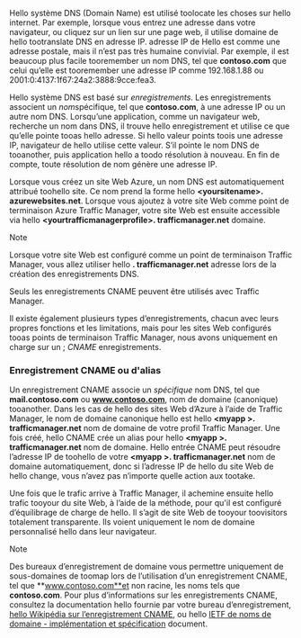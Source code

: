Hello système DNS (Domain Name) est utilisé toolocate les choses sur hello internet. Par exemple, lorsque vous entrez une adresse dans votre navigateur, ou cliquez sur un lien sur une page web, il utilise domaine de hello tootranslate DNS en adresse IP. adresse IP de Hello est comme une adresse postale, mais il n’est pas très humaine convivial. Par exemple, il est beaucoup plus facile tooremember un nom DNS, tel que **contoso.com** que celui qu’elle est tooremember une adresse IP comme 192.168.1.88 ou 2001:0:4137:1f67:24a2:3888:9cce:fea3.

Hello système DNS est basé sur *enregistrements*. Les enregistrements associent un *nom*spécifique, tel que **contoso.com**, à une adresse IP ou un autre nom DNS. Lorsqu’une application, comme un navigateur web, recherche un nom dans DNS, il trouve hello enregistrement et utilise ce que qu’elle pointe tooas hello adresse. Si hello valeur points toois une adresse IP, navigateur de hello utilise cette valeur. S’il pointe le nom DNS de tooanother, puis application hello a toodo résolution à nouveau. En fin de compte, toute résolution de nom génère une adresse IP.

Lorsque vous créez un site Web Azure, un nom DNS est automatiquement attribué toohello site. Ce nom prend la forme hello  **&lt;yoursitename&gt;. azurewebsites.net**. Lorsque vous ajoutez à votre site Web comme point de terminaison Azure Traffic Manager, votre site Web est ensuite accessible via hello  **&lt;yourtrafficmanagerprofile&gt;. trafficmanager.net** domaine.

> [!NOTE]
> Lorsque votre site Web est configuré comme un point de terminaison Traffic Manager, vous allez utiliser hello **. trafficmanager.net** adresse lors de la création des enregistrements DNS.
> 
> Seuls les enregistrements CNAME peuvent être utilisés avec Traffic Manager.
> 
> 

Il existe également plusieurs types d’enregistrements, chacun avec leurs propres fonctions et les limitations, mais pour les sites Web configurés tooas points de terminaison Traffic Manager, nous avons uniquement en charge sur un ; *CNAME* enregistrements.

### <a name="cname-or-alias-record"></a>Enregistrement CNAME ou d'alias
Un enregistrement CNAME associe un *spécifique* nom DNS, tel que **mail.contoso.com** ou **www.contoso.com**, nom de domaine (canonique) tooanother. Dans les cas de hello des sites Web d’Azure à l’aide de Traffic Manager, le nom de domaine canonique hello est hello  **&lt;myapp >. trafficmanager.net** nom de domaine de votre profil Traffic Manager. Une fois créé, hello CNAME crée un alias pour hello  **&lt;myapp >. trafficmanager.net** nom de domaine. Hello entrée CNAME peut résoudre l’adresse IP de toohello de votre  **&lt;myapp >. trafficmanager.net** nom de domaine automatiquement, donc si l’adresse IP de hello du site Web de hello change, vous n’avez pas n’importe quelle action aux tootake.

Une fois que le trafic arrive à Traffic Manager, il achemine ensuite hello trafic tooyour du site Web, à l’aide de la méthode, pour qu'il est configuré d’équilibrage de charge de hello. Il s’agit de site Web de tooyour toovisitors totalement transparente. Ils voient uniquement le nom de domaine personnalisé hello dans leur navigateur.

> [!NOTE]
> Des bureaux d’enregistrement de domaine vous permettre uniquement de sous-domaines de toomap lors de l’utilisation d’un enregistrement CNAME, tel que **www.contoso.com**et non racine, les noms tels que **contoso.com**. Pour plus d’informations sur les enregistrements CNAME, consultez la documentation hello fournie par votre bureau d’enregistrement, <a href="http://en.wikipedia.org/wiki/CNAME_record">hello Wikipédia sur l’enregistrement CNAME</a>, ou hello <a href="http://tools.ietf.org/html/rfc1035">IETF de noms de domaine - implémentation et spécification</a> document.
> 
> 

